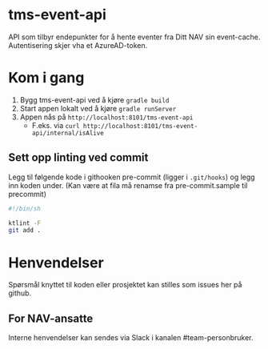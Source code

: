 # tms-event-api

API som tilbyr endepunkter for å hente eventer fra Ditt NAV sin event-cache. Autentisering skjer vha et AzureAD-token.

# Kom i gang
1. Bygg tms-event-api ved å kjøre `gradle build`
2. Start appen lokalt ved å kjøre `gradle runServer`
3. Appen nås på `http://localhost:8101/tms-event-api`
   * F.eks. via `curl http://localhost:8101/tms-event-api/internal/isAlive`

## Sett opp linting ved commit
Legg til følgende kode i githooken pre-commit (ligger i `.git/hooks`) og legg inn
koden under. (Kan være at fila må renamse fra pre-commit.sample til precommit) 
```bash
#!/bin/sh

ktlint -F
git add .
```

# Henvendelser

Spørsmål knyttet til koden eller prosjektet kan stilles som issues her på github.

## For NAV-ansatte

Interne henvendelser kan sendes via Slack i kanalen #team-personbruker.
